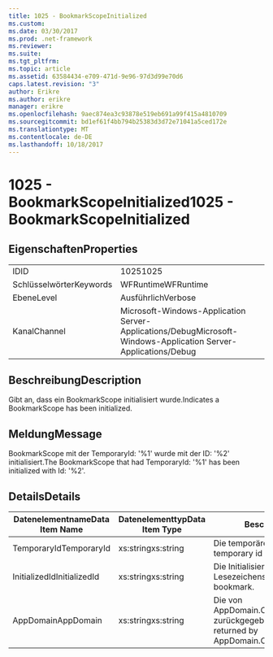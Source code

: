 ```yaml
---
title: 1025 - BookmarkScopeInitialized
ms.custom: 
ms.date: 03/30/2017
ms.prod: .net-framework
ms.reviewer: 
ms.suite: 
ms.tgt_pltfrm: 
ms.topic: article
ms.assetid: 63584434-e709-471d-9e96-97d3d99e70d6
caps.latest.revision: "3"
author: Erikre
ms.author: erikre
manager: erikre
ms.openlocfilehash: 9aec874ea3c93878e519eb691a99f415a4810709
ms.sourcegitcommit: bd1ef61f4bb794b25383d3d72e71041a5ced172e
ms.translationtype: MT
ms.contentlocale: de-DE
ms.lasthandoff: 10/18/2017
---
```

# <a name="1025---bookmarkscopeinitialized"></a><span data-ttu-id="d80ac-102">1025 - BookmarkScopeInitialized</span><span class="sxs-lookup"><span data-stu-id="d80ac-102">1025 - BookmarkScopeInitialized</span></span>
## <a name="properties"></a><span data-ttu-id="d80ac-103">Eigenschaften</span><span class="sxs-lookup"><span data-stu-id="d80ac-103">Properties</span></span>  
  
|||  
|-|-|  
|<span data-ttu-id="d80ac-104">ID</span><span class="sxs-lookup"><span data-stu-id="d80ac-104">ID</span></span>|<span data-ttu-id="d80ac-105">1025</span><span class="sxs-lookup"><span data-stu-id="d80ac-105">1025</span></span>|  
|<span data-ttu-id="d80ac-106">Schlüsselwörter</span><span class="sxs-lookup"><span data-stu-id="d80ac-106">Keywords</span></span>|<span data-ttu-id="d80ac-107">WFRuntime</span><span class="sxs-lookup"><span data-stu-id="d80ac-107">WFRuntime</span></span>|  
|<span data-ttu-id="d80ac-108">Ebene</span><span class="sxs-lookup"><span data-stu-id="d80ac-108">Level</span></span>|<span data-ttu-id="d80ac-109">Ausführlich</span><span class="sxs-lookup"><span data-stu-id="d80ac-109">Verbose</span></span>|  
|<span data-ttu-id="d80ac-110">Kanal</span><span class="sxs-lookup"><span data-stu-id="d80ac-110">Channel</span></span>|<span data-ttu-id="d80ac-111">Microsoft-Windows-Application Server-Applications/Debug</span><span class="sxs-lookup"><span data-stu-id="d80ac-111">Microsoft-Windows-Application Server-Applications/Debug</span></span>|  
  
## <a name="description"></a><span data-ttu-id="d80ac-112">Beschreibung</span><span class="sxs-lookup"><span data-stu-id="d80ac-112">Description</span></span>  
 <span data-ttu-id="d80ac-113">Gibt an, dass ein BookmarkScope initialisiert wurde.</span><span class="sxs-lookup"><span data-stu-id="d80ac-113">Indicates a BookmarkScope has been initialized.</span></span>  
  
## <a name="message"></a><span data-ttu-id="d80ac-114">Meldung</span><span class="sxs-lookup"><span data-stu-id="d80ac-114">Message</span></span>  
 <span data-ttu-id="d80ac-115">BookmarkScope mit der TemporaryId: '%1' wurde mit der ID: '%2' initialisiert.</span><span class="sxs-lookup"><span data-stu-id="d80ac-115">The BookmarkScope that had TemporaryId: '%1' has been initialized with Id: '%2'.</span></span>  
  
## <a name="details"></a><span data-ttu-id="d80ac-116">Details</span><span class="sxs-lookup"><span data-stu-id="d80ac-116">Details</span></span>  
  
|<span data-ttu-id="d80ac-117">Datenelementname</span><span class="sxs-lookup"><span data-stu-id="d80ac-117">Data Item Name</span></span>|<span data-ttu-id="d80ac-118">Datenelementtyp</span><span class="sxs-lookup"><span data-stu-id="d80ac-118">Data Item Type</span></span>|<span data-ttu-id="d80ac-119">Beschreibung</span><span class="sxs-lookup"><span data-stu-id="d80ac-119">Description</span></span>|  
|--------------------|--------------------|-----------------|  
|<span data-ttu-id="d80ac-120">TemporaryId</span><span class="sxs-lookup"><span data-stu-id="d80ac-120">TemporaryId</span></span>|<span data-ttu-id="d80ac-121">xs:string</span><span class="sxs-lookup"><span data-stu-id="d80ac-121">xs:string</span></span>|<span data-ttu-id="d80ac-122">Die temporäre ID des Lesezeichens.</span><span class="sxs-lookup"><span data-stu-id="d80ac-122">The temporary id of the bookmark.</span></span>|  
|<span data-ttu-id="d80ac-123">InitializedId</span><span class="sxs-lookup"><span data-stu-id="d80ac-123">InitializedId</span></span>|<span data-ttu-id="d80ac-124">xs:string</span><span class="sxs-lookup"><span data-stu-id="d80ac-124">xs:string</span></span>|<span data-ttu-id="d80ac-125">Die Initialisierungs-ID des Lesezeichens.</span><span class="sxs-lookup"><span data-stu-id="d80ac-125">The initialized id of the bookmark.</span></span>|  
|<span data-ttu-id="d80ac-126">AppDomain</span><span class="sxs-lookup"><span data-stu-id="d80ac-126">AppDomain</span></span>|<span data-ttu-id="d80ac-127">xs:string</span><span class="sxs-lookup"><span data-stu-id="d80ac-127">xs:string</span></span>|<span data-ttu-id="d80ac-128">Die von AppDomain.CurrentDomain.FriendlyName zurückgegebene Zeichenfolge.</span><span class="sxs-lookup"><span data-stu-id="d80ac-128">The string returned by AppDomain.CurrentDomain.FriendlyName.</span></span>|
